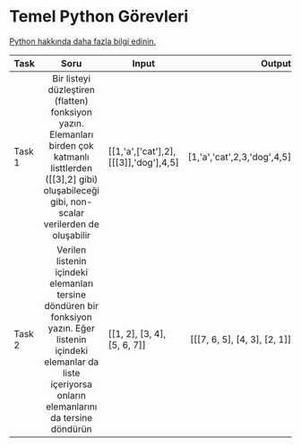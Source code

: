 # Temel Python Görevleri
[Python hakkında daha fazla bilgi edinin.](https://www.w3schools.com/python/python_lists.asp)

| Task   |      Soru      |  Input | Output |
|----------|:-------------:|-------|--------:|
| Task 1 |  Bir listeyi düzleştiren (flatten) fonksiyon yazın. Elemanları birden çok katmanlı listtlerden ([[3],2] gibi) oluşabileceği gibi, non-scalar verilerden de oluşabilir | [[1,'a',['cat'],2],[[[3]],'dog'],4,5] |[1,'a','cat',2,3,'dog',4,5]|
| Task 2 |    Verilen listenin içindeki elemanları tersine döndüren bir fonksiyon yazın. Eğer listenin içindeki elemanlar da liste içeriyorsa onların elemanlarını da tersine döndürün   |   [[1, 2], [3, 4], [5, 6, 7]] |[[[7, 6, 5], [4, 3], [2, 1]]|
